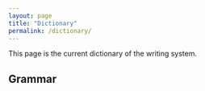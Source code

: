 ```yaml
---
layout: page
title: "Dictionary"
permalink: /dictionary/
---
```


This page is the current dictionary of the writing system.

## Grammar

